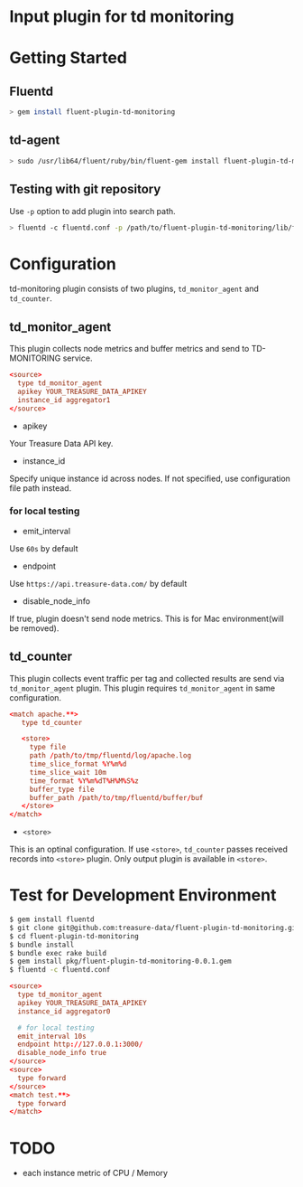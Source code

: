 # Input plugin for td monitoring

# Getting Started

## Fluentd

```sh
> gem install fluent-plugin-td-monitoring
```

## td-agent

```sh
> sudo /usr/lib64/fluent/ruby/bin/fluent-gem install fluent-plugin-td-monitoring 
```

## Testing with git repository

Use `-p` option to add plugin into search path. 

```sh
> fluentd -c fluentd.conf -p /path/to/fluent-plugin-td-monitoring/lib/fluent/plugin
```

# Configuration

td-monitoring plugin consists of two plugins, `td_monitor_agent` and `td_counter`.

## td_monitor_agent

This plugin collects node metrics and buffer metrics and send to TD-MONITORING service.

```conf
<source>
  type td_monitor_agent
  apikey YOUR_TREASURE_DATA_APIKEY
  instance_id aggregator1
</source>
```

* apikey

Your Treasure Data API key.

* instance_id

Specify unique instance id across nodes. If not specified, use configuration file path instead.

### for local testing

* emit_interval

Use `60s` by default

* endpoint

Use `https://api.treasure-data.com/` by default

* disable_node_info

If true, plugin doesn't send node metrics. This is for Mac environment(will be removed).

## td_counter

This plugin collects event traffic per tag and collected results are send via `td_monitor_agent` plugin.
This plugin requires `td_monitor_agent` in same configuration.

```conf
<match apache.**>
   type td_counter

   <store>
     type file
     path /path/to/tmp/fluentd/log/apache.log
     time_slice_format %Y%m%d
     time_slice_wait 10m
     time_format %Y%m%dT%H%M%S%z
     buffer_type file
     buffer_path /path/to/tmp/fluentd/buffer/buf
   </store>
</match>
```

* `<store>`

This is an optinal configuration. If use `<store>`, `td_counter` passes received records into `<store>` plugin.
Only output plugin is available in `<store>`.

# Test for Development Environment

```sh
$ gem install fluentd
$ git clone git@github.com:treasure-data/fluent-plugin-td-monitoring.git
$ cd fluent-plugin-td-monitoring
$ bundle install
$ bundle exec rake build
$ gem install pkg/fluent-plugin-td-monitoring-0.0.1.gem
$ fluentd -c fluentd.conf
```

```conf
<source>
  type td_monitor_agent
  apikey YOUR_TREASURE_DATA_APIKEY
  instance_id aggregator0

  # for local testing
  emit_interval 10s
  endpoint http://127.0.0.1:3000/
  disable_node_info true
</source>
<source>
  type forward
</source>
<match test.**>
  type forward
</match>
```

# TODO

- each instance metric of CPU / Memory

